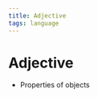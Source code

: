 ```yaml
---
title: Adjective
tags: language
---
```


# Adjective
- Properties of objects













































